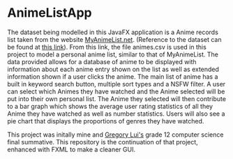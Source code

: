 # AnimeListApp

The dataset being modelled in this JavaFX application is a Anime records list taken from the website [MyAnimeList.net](https://myanimelist.net/). (Reference to the dataset can be found at [this link](https://www.kaggle.com/datasets/marlesson/myanimelist-dataset-animes-profiles-reviews)). From this link, the file animes.csv is used in this project to model a personal anime list, similar to that of MyAnimeList. The data provided allows for a database of anime to be displayed with information about each anime entry shown on the list as well as extended information shown if a user clicks the anime. The main list of anime has a built in keyword search button, multiple sort types and a NSFW filter. A user can select which Animes they have watched and the Anime selected will be put into their own personal list. The Anime they selected will then contribute to a bar graph which shows the average user rating statistics of all they Anime they have watched as well as number statistics. Users will also see a pie chart that displays the proportions of genres they have watched.

This project was initally mine and [Gregory Lui's](https://github.com/Gregory-Lui) grade 12 computer science final summative. This repository is the continuation of that project, enhanced with FXML to make a cleaner GUI.
